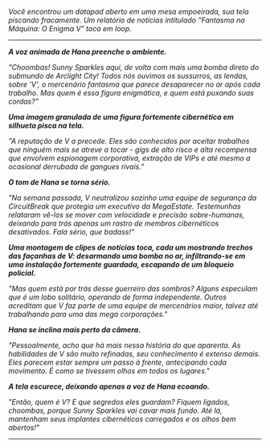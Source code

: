 _Você encontrou um datapad aberto em uma mesa empoeirada, sua tela piscando fracamente. Um relatório de notícias intitulado "Fantasma na Máquina: O Enigma V" toca em loop._

---

**_A voz animada de Hana preenche o ambiente._**

_"Choombas! Sunny Sparkles aqui, de volta com mais uma bomba direto do submundo de Arclight City! Todos nós ouvimos os sussurros, as lendas, sobre 'V', o mercenário fantasma que parece desaparecer no ar após cada trabalho. Mas quem é essa figura enigmática, e quem está puxando suas cordas?"_

**_Uma imagem granulada de uma figura fortemente cibernética em silhueta pisca na tela._**

_"A reputação de V a precede. Eles são conhecidos por aceitar trabalhos que ninguém mais se atreve a tocar - gigs de alto risco e alta recompensa que envolvem espionagem corporativa, extração de VIPs e até mesmo a ocasional derrubada de gangues rivais."_

**_O tom de Hana se torna sério._**

_"Na semana passada, V neutralizou sozinho uma equipe de segurança da CircuitBreak que protegia um executivo da MegaEstate. Testemunhas relataram vê-los se mover com velocidade e precisão sobre-humanas, deixando para trás apenas um rastro de membros cibernéticos desativados. Fala sério, que badass!"_

**_Uma montagem de clipes de notícias toca, cada um mostrando trechos das façanhas de V: desarmando uma bomba no ar, infiltrando-se em uma instalação fortemente guardada, escapando de um bloqueio policial._**

_"Mas quem está por trás desse guerreiro das sombras? Alguns especulam que é um lobo solitário, operando de forma independente. Outros acreditam que V faz parte de uma equipe de mercenários maior, talvez até trabalhando para uma das mega corporações."_

**_Hana se inclina mais perto da câmera._**

_"Pessoalmente, acho que há mais nessa história do que aparenta. As habilidades de V são muito refinadas, seu conhecimento é extenso demais. Eles parecem estar sempre um passo à frente, antecipando cada movimento. É como se tivessem olhos em todos os lugares."_

**_A tela escurece, deixando apenas a voz de Hana ecoando._**

_"Então, quem é V? E que segredos eles guardam? Fiquem ligados, choombas, porque Sunny Sparkles vai cavar mais fundo. Até lá, mantenham seus implantes cibernéticos carregados e os olhos bem abertos!"_

---
